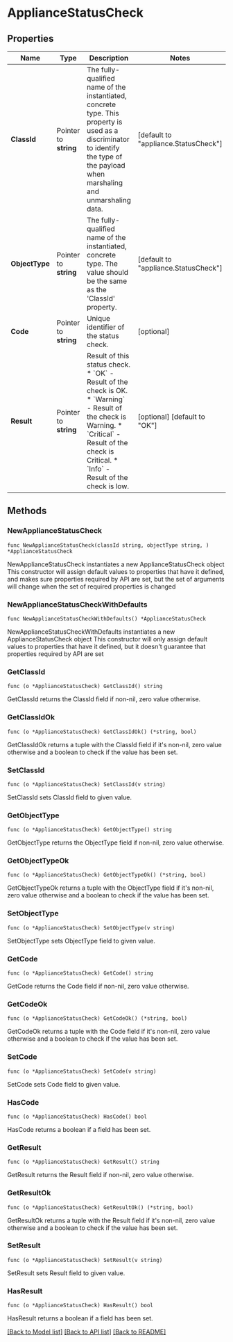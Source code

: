 # ApplianceStatusCheck

## Properties

Name | Type | Description | Notes
------------ | ------------- | ------------- | -------------
**ClassId** | Pointer to **string** | The fully-qualified name of the instantiated, concrete type. This property is used as a discriminator to identify the type of the payload when marshaling and unmarshaling data. | [default to "appliance.StatusCheck"]
**ObjectType** | Pointer to **string** | The fully-qualified name of the instantiated, concrete type. The value should be the same as the &#39;ClassId&#39; property. | [default to "appliance.StatusCheck"]
**Code** | Pointer to **string** | Unique identifier of the status check. | [optional] 
**Result** | Pointer to **string** | Result of this status check. * &#x60;OK&#x60; - Result of the check is OK. * &#x60;Warning&#x60; - Result of the check is Warning. * &#x60;Critical&#x60; - Result of the check is Critical. * &#x60;Info&#x60; - Result of the check is low. | [optional] [default to "OK"]

## Methods

### NewApplianceStatusCheck

`func NewApplianceStatusCheck(classId string, objectType string, ) *ApplianceStatusCheck`

NewApplianceStatusCheck instantiates a new ApplianceStatusCheck object
This constructor will assign default values to properties that have it defined,
and makes sure properties required by API are set, but the set of arguments
will change when the set of required properties is changed

### NewApplianceStatusCheckWithDefaults

`func NewApplianceStatusCheckWithDefaults() *ApplianceStatusCheck`

NewApplianceStatusCheckWithDefaults instantiates a new ApplianceStatusCheck object
This constructor will only assign default values to properties that have it defined,
but it doesn't guarantee that properties required by API are set

### GetClassId

`func (o *ApplianceStatusCheck) GetClassId() string`

GetClassId returns the ClassId field if non-nil, zero value otherwise.

### GetClassIdOk

`func (o *ApplianceStatusCheck) GetClassIdOk() (*string, bool)`

GetClassIdOk returns a tuple with the ClassId field if it's non-nil, zero value otherwise
and a boolean to check if the value has been set.

### SetClassId

`func (o *ApplianceStatusCheck) SetClassId(v string)`

SetClassId sets ClassId field to given value.


### GetObjectType

`func (o *ApplianceStatusCheck) GetObjectType() string`

GetObjectType returns the ObjectType field if non-nil, zero value otherwise.

### GetObjectTypeOk

`func (o *ApplianceStatusCheck) GetObjectTypeOk() (*string, bool)`

GetObjectTypeOk returns a tuple with the ObjectType field if it's non-nil, zero value otherwise
and a boolean to check if the value has been set.

### SetObjectType

`func (o *ApplianceStatusCheck) SetObjectType(v string)`

SetObjectType sets ObjectType field to given value.


### GetCode

`func (o *ApplianceStatusCheck) GetCode() string`

GetCode returns the Code field if non-nil, zero value otherwise.

### GetCodeOk

`func (o *ApplianceStatusCheck) GetCodeOk() (*string, bool)`

GetCodeOk returns a tuple with the Code field if it's non-nil, zero value otherwise
and a boolean to check if the value has been set.

### SetCode

`func (o *ApplianceStatusCheck) SetCode(v string)`

SetCode sets Code field to given value.

### HasCode

`func (o *ApplianceStatusCheck) HasCode() bool`

HasCode returns a boolean if a field has been set.

### GetResult

`func (o *ApplianceStatusCheck) GetResult() string`

GetResult returns the Result field if non-nil, zero value otherwise.

### GetResultOk

`func (o *ApplianceStatusCheck) GetResultOk() (*string, bool)`

GetResultOk returns a tuple with the Result field if it's non-nil, zero value otherwise
and a boolean to check if the value has been set.

### SetResult

`func (o *ApplianceStatusCheck) SetResult(v string)`

SetResult sets Result field to given value.

### HasResult

`func (o *ApplianceStatusCheck) HasResult() bool`

HasResult returns a boolean if a field has been set.


[[Back to Model list]](../README.md#documentation-for-models) [[Back to API list]](../README.md#documentation-for-api-endpoints) [[Back to README]](../README.md)


